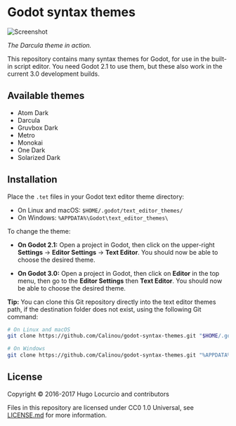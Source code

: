 # Godot syntax themes

![Screenshot](https://archive.hugo.pro/.public/godot-syntax-themes.png)

*The Darcula theme in action.*

This repository contains many syntax themes for Godot, for use in the built-in
script editor. You need Godot 2.1 to use them, but these also work in
the current 3.0 development builds.

## Available themes

- Atom Dark
- Darcula
- Gruvbox Dark
- Metro
- Monokai
- One Dark
- Solarized Dark

## Installation

Place the `.tet` files in your Godot text editor theme directory:

- On Linux and macOS: `$HOME/.godot/text_editor_themes/`
- On Windows: `%APPDATA%\Godot\text_editor_themes\`

To change the theme:

- **On Godot 2.1:** Open a project in Godot, then click on the upper-right
   **Settings** → **Editor Settings** → **Text Editor**. You should now be able
   to choose the desired theme.

- **On Godot 3.0:** Open a project in Godot, then click on **Editor** in the top
  menu, then go to the **Editor Settings** then **Text Editor**. You should now be
  able to choose the desired theme.

**Tip:** You can clone this Git repository directly into the text editor themes
path, if the destination folder does not exist, using the following Git command:

```bash
# On Linux and macOS
git clone https://github.com/Calinou/godot-syntax-themes.git "$HOME/.godot/text_editor_themes"

# On Windows
git clone https://github.com/Calinou/godot-syntax-themes.git "%APPDATA%\Godot\text_editor_themes"
```

## License

Copyright © 2016-2017 Hugo Locurcio and contributors

Files in this repository are licensed under CC0 1.0 Universal,
see [LICENSE.md](/LICENSE.md) for more information.
